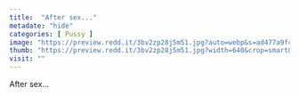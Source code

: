 ```yaml
---
title:  "After sex..."
metadate: "hide"
categories: [ Pussy ]
image: "https://preview.redd.it/3bv2zp28j5m51.jpg?auto=webp&s=ad477a9f4425ee8762af7d275b782e13047ee32e"
thumb: "https://preview.redd.it/3bv2zp28j5m51.jpg?width=640&crop=smart&auto=webp&s=3c852f42e2f24adb4c7c5cc1284e1716ff680e0f"
visit: ""
---
```

After sex...
